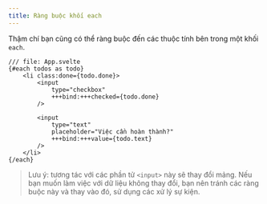 ```yaml
---
title: Ràng buộc khối each
---
```


Thậm chí bạn cũng có thể ràng buộc đến các thuộc tính bên trong một khối `each`.


```svelte
/// file: App.svelte
{#each todos as todo}
	<li class:done={todo.done}>
		<input
			type="checkbox"
			+++bind:+++checked={todo.done}
		/>

		<input
			type="text"
			placeholder="Việc cần hoàn thành?"
			+++bind:+++value={todo.text}
		/>
	</li>
{/each}
```

> Lưu ý: tương tác với các phần tử `<input>` này sẽ thay đổi mảng. Nếu bạn muốn làm việc với dữ liệu không thay đổi, bạn nên tránh các ràng buộc này và thay vào đó, sử dụng các xử lý sự kiện.
